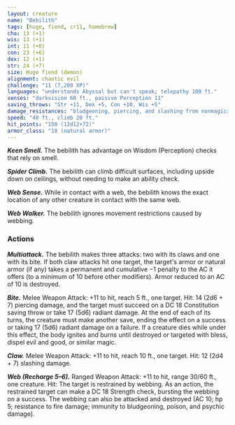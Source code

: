 ```yaml
---
layout: creature
name: "Bebilith"
tags: [huge, fiend, cr11, homebrew]
cha: 13 (+1)
wis: 13 (+1)
int: 11 (+0)
con: 23 (+6)
dex: 12 (+1)
str: 24 (+7)
size: Huge fiend (demon)
alignment: chaotic evil
challenge: "11 (7,200 XP)"
languages: "understands Abyssal but can't speak; telepathy 100 ft."
senses: "darkvision 60 ft., passive Perception 11"
saving_throws: "Str +11, Dex +5, Con +10, Wis +5"
damage_resistances: "bludgeoning, piercing, and slashing from nonmagical attacks"
speed: "40 ft., climb 20 ft."
hit_points: "150 (12d12+72)"
armor_class: "18 (natural armor)"
---
```


***Keen Smell.*** The bebilith has advantage on Wisdom (Perception) checks that rely on smell.

***Spider Climb.*** The bebilith can climb difficult surfaces, including upside down on ceilings, without needing to make an ability check.

***Web Sense.*** While in contact with a web, the bebilith knows the exact location of any other creature in contact with the same web.

***Web Walker.*** The bebilith ignores movement restrictions caused by webbing.

### Actions

***Multiattack.*** The bebilith makes three attacks: two with its claws and one with its bite. If both claw attacks hit one target, the target's armor or natural armor (if any) takes a permanent and cumulative −1 penalty to the AC it offers (to a minimum of 10 before other modifiers). Armor reduced to an AC of 10 is destroyed.

***Bite.*** Melee Weapon Attack: +11 to hit, reach 5 ft., one target. Hit: 14 (2d6 + 7) piercing damage, and the target must succeed on a DC 18 Constitution saving throw or take 17 (5d6) radiant damage. At the end of each of its turns, the creature must make another save, ending the effect on a success or taking 17 (5d6) radiant damage on a failure. If a creature dies while under this effect, the body ignites and burns until destroyed or targeted with bless, dispel evil and good, or similar magic.

***Claw.*** Melee Weapon Attack: +11 to hit, reach 10 ft., one target. Hit: 12 (2d4 + 7) slashing damage.

***Web (Recharge 5–6).*** Ranged Weapon Attack: +11 to hit, range 30/60 ft., one creature. Hit: The target is restrained by webbing. As an action, the restrained target can make a DC 18 Strength check, bursting the webbing on a success. The webbing can also be attacked and destroyed (AC 10; hp 5; resistance to fire damage; immunity to bludgeoning, poison, and psychic damage).

